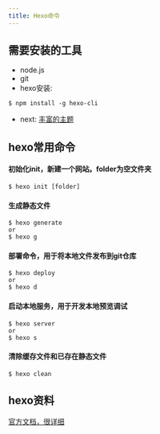 ```yaml
---
title: Hexo命令
---
```



## 需要安装的工具

- node.js
- git
- hexo安装:
```
$ npm install -g hexo-cli
```
- next:
[丰富的主题](https://hexo.io/themes/)


## hexo常用命令

#### 初始化init，新建一个网站。folder为空文件夹

```
$ hexo init [folder]
```

#### 生成静态文件

```
$ hexo generate 
or
$ hexo g 
```

#### 部署命令，用于将本地文件发布到git仓库

```
$ hexo deploy 
or
$ hexo d 
```

#### 启动本地服务，用于开发本地预览调试

```
$ hexo server 
or
$ hexo s 
```
#### 清除缓存文件和已存在静态文件

```
$ hexo clean 
```

## hexo资料
[官方文档，很详细](https://hexo.io/docs/setup.html)




